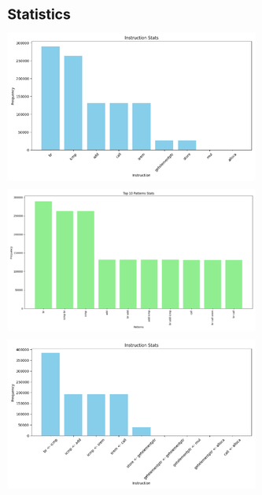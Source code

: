 # Statistics

![](instruction_stats.png "Instruction statistics")

![](pattern_stats.png "Pattern statistics")

![](instruction_uses_stats.png "Instruction uses statisctics")
